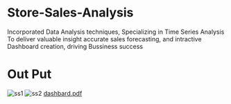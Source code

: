 # Store-Sales-Analysis
Incorporated Data Analysis techniques, Specializing in Time Series Analysis To deliver valuable insight accurate sales forecasting, and intractive Dashboard creation, driving Bussiness success
# Out Put
![ss1](https://github.com/786gulshanbano/Store-Sales-Analysis/assets/115154828/1d1bc88c-e61c-4fab-a388-7afd26294515)
![ss2](https://github.com/786gulshanbano/Store-Sales-Analysis/assets/115154828/b333c8d4-10d2-4029-b670-ed08e7f9cb68)
[dashbard.pdf](https://github.com/786gulshanbano/Store-Sales-Analysis/files/11655917/dashbard.pdf)
